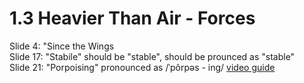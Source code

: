 # 1.3 Heavier Than Air - Forces

Slide 4: "Since the Wings  
Slide 17: "Stabile" should be "stable", should be prounced as "stable"  
Slide 21: "Porpoising" pronounced as /ˈpôrpəs - ing/ [video guide](https://www.youtube.com/watch?v=GTu3HU55xJU)